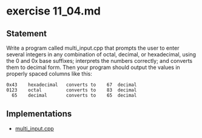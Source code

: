 # exercise 11_04.md

## Statement

Write a program called multi_input.cpp that prompts the user to enter several integers in any combination
of octal, decimal, or hexadecimal, using the 0 and 0x base suffixes;
interprets the numbers correctly; and converts them to decimal form.
Then your program should output the values in properly spaced columns like this:

```
0x43    hexadecimal   converts to    67  decimal
0123    octal         converts to    83  decimal
  65    decimal       converts to    65  decimal
```

## Implementations

- [multi_input.cpp](./multi_input.cpp)
